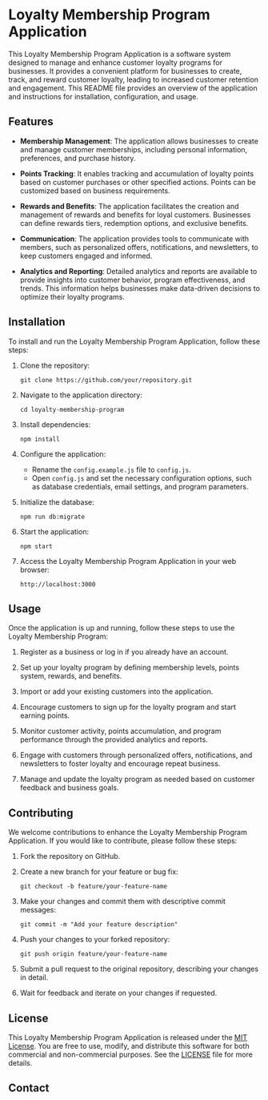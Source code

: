 # Loyalty Membership Program Application

This Loyalty Membership Program Application is a software system designed to manage and enhance customer loyalty programs for businesses. It provides a convenient platform for businesses to create, track, and reward customer loyalty, leading to increased customer retention and engagement. This README file provides an overview of the application and instructions for installation, configuration, and usage.

## Features

- **Membership Management**: The application allows businesses to create and manage customer memberships, including personal information, preferences, and purchase history.

- **Points Tracking**: It enables tracking and accumulation of loyalty points based on customer purchases or other specified actions. Points can be customized based on business requirements.

- **Rewards and Benefits**: The application facilitates the creation and management of rewards and benefits for loyal customers. Businesses can define rewards tiers, redemption options, and exclusive benefits.

- **Communication**: The application provides tools to communicate with members, such as personalized offers, notifications, and newsletters, to keep customers engaged and informed.

- **Analytics and Reporting**: Detailed analytics and reports are available to provide insights into customer behavior, program effectiveness, and trends. This information helps businesses make data-driven decisions to optimize their loyalty programs.

## Installation

To install and run the Loyalty Membership Program Application, follow these steps:

1. Clone the repository:
   ```
   git clone https://github.com/your/repository.git
   ```

2. Navigate to the application directory:
   ```
   cd loyalty-membership-program
   ```

3. Install dependencies:
   ```
   npm install
   ```

4. Configure the application:
   - Rename the `config.example.js` file to `config.js`.
   - Open `config.js` and set the necessary configuration options, such as database credentials, email settings, and program parameters.

5. Initialize the database:
   ```
   npm run db:migrate
   ```

6. Start the application:
   ```
   npm start
   ```

7. Access the Loyalty Membership Program Application in your web browser:
   ```
   http://localhost:3000
   ```

## Usage

Once the application is up and running, follow these steps to use the Loyalty Membership Program:

1. Register as a business or log in if you already have an account.

2. Set up your loyalty program by defining membership levels, points system, rewards, and benefits.

3. Import or add your existing customers into the application.

4. Encourage customers to sign up for the loyalty program and start earning points.

5. Monitor customer activity, points accumulation, and program performance through the provided analytics and reports.

6. Engage with customers through personalized offers, notifications, and newsletters to foster loyalty and encourage repeat business.

7. Manage and update the loyalty program as needed based on customer feedback and business goals.

## Contributing

We welcome contributions to enhance the Loyalty Membership Program Application. If you would like to contribute, please follow these steps:

1. Fork the repository on GitHub.

2. Create a new branch for your feature or bug fix:
   ```
   git checkout -b feature/your-feature-name
   ```

3. Make your changes and commit them with descriptive commit messages:
   ```
   git commit -m "Add your feature description"
   ```

4. Push your changes to your forked repository:
   ```
   git push origin feature/your-feature-name
   ```

5. Submit a pull request to the original repository, describing your changes in detail.

6. Wait for feedback and iterate on your changes if requested.

## License

This Loyalty Membership Program Application is released under the [MIT License](LICENSE). You are free to use, modify, and distribute this software for both commercial and non-commercial purposes. See the [LICENSE](LICENSE) file for more details.

## Contact
